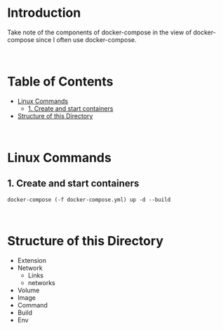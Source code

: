 <!-- omit in toc -->
# Introduction
Take note of the components of docker-compose in the view of docker-compose since I often use docker-compose.

<br />

<!-- omit in toc -->
# Table of Contents
- [Linux Commands](#linux-commands)
  - [1. Create and start containers](#1-create-and-start-containers)
- [Structure of this Directory](#structure-of-this-directory)

<br />

# Linux Commands

## 1. Create and start containers
    docker-compose (-f docker-compose.yml) up -d --build

<br />

# Structure of this Directory
* Extension
* Network
  * Links
  * networks
* Volume
* Image
* Command
* Build
* Env

